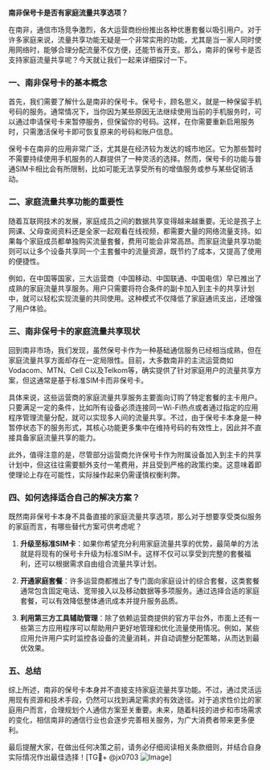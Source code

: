 **南非保号卡是否有家庭流量共享选项？**

在南非，通信市场竞争激烈，各大运营商纷纷推出各种优惠套餐以吸引用户。对于许多家庭来说，流量共享功能无疑是一个非常实用的功能，尤其是当一家人同时使用网络时，能够合理分配流量不仅方便，还能节省开支。那么，南非的保号卡是否支持家庭流量共享呢？今天就让我们一起来详细探讨一下。

### 一、南非保号卡的基本概念

首先，我们需要了解什么是南非的保号卡。保号卡，顾名思义，就是一种保留手机号码的服务。通常情况下，当你因为某些原因无法继续使用当前的手机服务时，可以通过申请保号卡来暂停服务，但保留你的号码。这样，在你需要重新启用服务时，只需激活保号卡即可恢复原来的号码和账户信息。

保号卡在南非的应用非常广泛，尤其是在经济较为发达的城市地区。它为那些暂时不需要持续使用手机服务的人群提供了一种灵活的选择。然而，保号卡的功能与普通SIM卡相比会有所限制，比如可能无法享受所有的增值服务或参与某些促销活动。

### 二、家庭流量共享功能的重要性

随着互联网技术的发展，家庭成员之间的数据共享变得越来越重要。无论是孩子上网课、父母查阅资料还是全家一起观看在线视频，都需要大量的网络流量支持。如果每个家庭成员都单独购买流量套餐，费用可能会非常高昂。而家庭流量共享功能则可以让多个设备共享同一个主套餐中的流量资源，既节约了成本，又提高了使用的便捷性。

例如，在中国等国家，三大运营商（中国移动、中国联通、中国电信）早已推出了成熟的家庭流量共享服务。用户只需要将符合条件的副卡加入到主卡的共享计划中，就可以轻松实现流量的共同使用。这种模式不仅降低了家庭通讯支出，还增强了用户体验。

### 三、南非保号卡的家庭流量共享现状

回到南非市场，我们发现，虽然保号卡作为一种基础通信服务已经相当成熟，但在家庭流量共享方面却存在一定局限性。目前，大多数南非的主流运营商如Vodacom、MTN、Cell C以及Telkom等，确实提供了针对家庭用户的流量共享方案，但这通常是基于标准SIM卡而非保号卡。

具体来说，这些运营商的家庭流量共享服务主要面向订购了特定套餐的主卡用户。只要满足一定的条件，比如所有设备必须连接同一Wi-Fi热点或者通过指定的应用程序管理流量分配，就可以实现多人间的流量共享。不过，由于保号卡本身是一种暂停状态下的服务形式，其核心功能更多集中在维持号码的有效性上，因此并不直接具备家庭流量共享的能力。

此外，值得注意的是，尽管部分运营商允许保号卡作为附属设备加入到主卡的共享计划中，但这往往需要额外支付一笔费用，并且受到严格的政策约束。这意味着即使理论上存在可能性，实际操作起来仍需谨慎权衡利弊。

### 四、如何选择适合自己的解决方案？

既然南非保号卡本身不具备直接的家庭流量共享选项，那么对于想要享受类似服务的家庭而言，有哪些替代方案可供考虑呢？

1. **升级至标准SIM卡**：如果你希望充分利用家庭流量共享的优势，最简单的方法就是将现有的保号卡升级为标准SIM卡。这样不仅可以享受到完整的套餐福利，还可以根据需求自由组合流量共享计划。
   
2. **开通家庭套餐**：许多运营商都推出了专门面向家庭设计的综合套餐，这类套餐通常包含固定电话、宽带接入以及移动数据等多项服务。通过选择合适的家庭套餐，可以有效降低整体通讯成本并提升服务品质。

3. **利用第三方工具辅助管理**：除了依赖运营商提供的官方平台外，市面上还有一些第三方应用程序可以帮助用户更好地管理和优化流量使用情况。例如，某些应用允许用户实时监控各设备的流量消耗，并自动调整分配策略，从而达到最优效果。

### 五、总结

综上所述，南非的保号卡本身并不直接支持家庭流量共享功能。不过，通过灵活运用现有资源和技术手段，仍然可以找到满足需求的有效途径。对于追求性价比的家庭用户而言，合理规划个人通信方案至关重要。未来，随着科技的进步和市场需求的变化，相信南非的通信行业也会逐步完善相关服务，为广大消费者带来更多便利。

最后提醒大家，在做出任何决策之前，请务必仔细阅读相关条款细则，并结合自身实际情况作出最佳选择！[TG💪+ @jx0703 ![Image](https://github.com/user-attachments/assets/dbca1d08-cadb-493c-b0ec-ad6f7a83f270)]